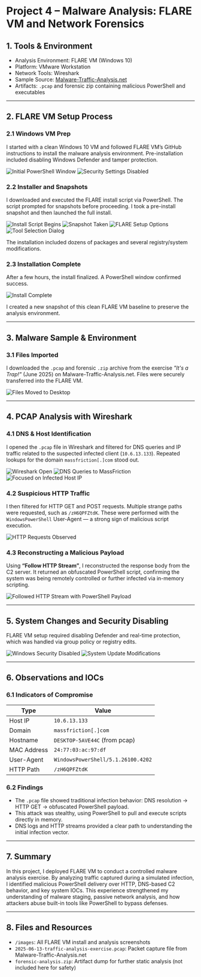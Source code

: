 # Project 4 – Malware Analysis: FLARE VM and Network Forensics

## 1. Tools & Environment

- Analysis Environment: FLARE VM (Windows 10)
- Platform: VMware Workstation
- Network Tools: Wireshark
- Sample Source: [Malware-Traffic-Analysis.net](https://www.malware-traffic-analysis.net/2025/06/13/index.html)
- Artifacts: `.pcap` and forensic zip containing malicious PowerShell and executables

---

## 2. FLARE VM Setup Process

### 2.1 Windows VM Prep

I started with a clean Windows 10 VM and followed FLARE VM’s GitHub instructions to install the malware analysis environment. Pre-installation included disabling Windows Defender and tamper protection.

![Initial PowerShell Window](./images/Flare_Install1.PNG)
![Security Settings Disabled](./images/Windows_Security_Down.PNG)

### 2.2 Installer and Snapshots

I downloaded and executed the FLARE install script via PowerShell. The script prompted for snapshots before proceeding. I took a pre-install snapshot and then launched the full install.

![Install Script Begins](./images/Flare_Install2.PNG)
![Snapshot Taken](./images/Snapshot_Creation.PNG)
![FLARE Setup Options](./images/Flare_Install3.PNG)
![Tool Selection Dialog](./images/Flare_Install4.PNG)

The installation included dozens of packages and several registry/system modifications.

### 2.3 Installation Complete

After a few hours, the install finalized. A PowerShell window confirmed success.

![Install Complete](./images/Flare_Installed.PNG)

I created a new snapshot of this clean FLARE VM baseline to preserve the analysis environment.

---

## 3. Malware Sample & Environment

### 3.1 Files Imported

I downloaded the `.pcap` and forensic `.zip` archive from the exercise *"It's a Trap!"* (June 2025) on Malware-Traffic-Analysis.net. Files were securely transferred into the FLARE VM.

![Files Moved to Desktop](./images/Malware_Analysis_Files.PNG)

---

## 4. PCAP Analysis with Wireshark

### 4.1 DNS & Host Identification

I opened the `.pcap` file in Wireshark and filtered for DNS queries and IP traffic related to the suspected infected client (`10.6.13.133`). Repeated lookups for the domain `massfriction[.]com` stood out.

![Wireshark Open](./images/Wireshark.PNG)
![DNS Queries to MassFriction](./images/Wireshark2.PNG)
![Focused on Infected Host IP](./images/Wireshark4.PNG)

### 4.2 Suspicious HTTP Traffic

I then filtered for HTTP GET and POST requests. Multiple strange paths were requested, such as `/zH6QPFZtdK`. These were performed with the `WindowsPowerShell` User-Agent — a strong sign of malicious script execution.

![HTTP Requests Observed](./images/Wireshark3.PNG)

### 4.3 Reconstructing a Malicious Payload

Using **“Follow HTTP Stream”**, I reconstructed the response body from the C2 server. It returned an obfuscated PowerShell script, confirming the system was being remotely controlled or further infected via in-memory scripting.

![Followed HTTP Stream with PowerShell Payload](./images/Wireshark_HTTP_Follow.PNG)

---

## 5. System Changes and Security Disabling

FLARE VM setup required disabling Defender and real-time protection, which was handled via group policy or registry edits.

![Windows Security Disabled](./images/Security_Down.PNG)
![System Update Modifications](./images/Windows_InstallationPNG.PNG)

---

## 6. Observations and IOCs

### 6.1 Indicators of Compromise

| Type         | Value                           |
|--------------|----------------------------------|
| Host IP      | `10.6.13.133`                   |
| Domain       | `massfriction[.]com`            |
| Hostname     | `DESKTOP-5AVE44C` (from pcap)   |
| MAC Address  | `24:77:03:ac:97:df`             |
| User-Agent   | `WindowsPowerShell/5.1.26100.4202` |
| HTTP Path    | `/zH6QPFZtdK`                   |

### 6.2 Findings

- The `.pcap` file showed traditional infection behavior: DNS resolution → HTTP GET → obfuscated PowerShell payload.
- This attack was stealthy, using PowerShell to pull and execute scripts directly in memory.
- DNS logs and HTTP streams provided a clear path to understanding the initial infection vector.

---

## 7. Summary

In this project, I deployed FLARE VM to conduct a controlled malware analysis exercise. By analyzing traffic captured during a simulated infection, I identified malicious PowerShell delivery over HTTP, DNS-based C2 behavior, and key system IOCs. This experience strengthened my understanding of malware staging, passive network analysis, and how attackers abuse built-in tools like PowerShell to bypass defenses.

---

## 8. Files and Resources

- `/images`: All FLARE VM install and analysis screenshots
- `2025-06-13-traffic-analysis-exercise.pcap`: Packet capture file from Malware-Traffic-Analysis.net
- `forensic-analysis.zip`: Artifact dump for further static analysis (not included here for safety)


